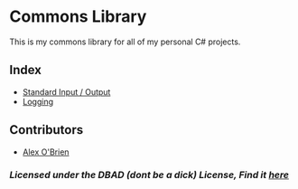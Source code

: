 # Commons Library

This is my commons library for all of my personal C# projects.

## Index

- [Standard Input / Output](/CommonsLibrary/StdInp.cs)
- [Logging](/CommonsLibrary/Logging.cs)

## Contributors
- [Alex O'Brien](https://github.com/alex8obrien)

### *Licensed under the DBAD (dont be a dick) License, Find it [here](/LICENSE.md)*
